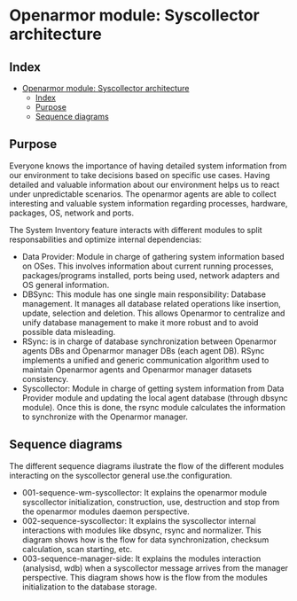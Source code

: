 <!---
Copyright (C) 2024, Openarmor .
Created by Openarmor, . <info@openarmor.com>.
This program is free software; you can redistribute it and/or modify it under the terms of GPLv2
-->

# Openarmor module: Syscollector architecture
## Index
- [Openarmor module: Syscollector architecture](#openarmor-module-syscollector-architecture)
  - [Index](#index)
  - [Purpose](#purpose)
  - [Sequence diagrams](#sequence-diagrams)


## Purpose
Everyone knows the importance of having detailed system information from our environment to take decisions based on specific use cases. Having detailed and valuable information about our environment helps us to react under unpredictable scenarios. The openarmor agents are able to collect interesting and valuable system information regarding processes, hardware, packages, OS, network and ports.

The System Inventory feature interacts with different modules to split responsabilities and optimize internal dependencias:
- Data Provider: Module in charge of gathering system information based on OSes. This involves information about current running processes, packages/programs installed, ports being used, network adapters and OS general information.
- DBSync: This module has one single main responsibility: Database management. It manages all database related operations like insertion, update, selection and deletion. This allows Openarmor to centralize and unify database management to make it more robust and to avoid possible data misleading.
- RSync: is in charge of database synchronization between Openarmor agents DBs and Openarmor  manager DBs (each agent DB). RSync implements a unified and generic communication algorithm used to maintain Openarmor agents and Openarmor manager datasets consistency.
- Syscollector: Module in charge of getting system information from Data Provider module and updating the local agent database (through dbsync module). Once this is done, the rsync module calculates the information to synchronize with the Openarmor manager.


## Sequence diagrams
The different sequence diagrams ilustrate the flow of the different modules interacting on the syscollector general use.the configuration.
- 001-sequence-wm-syscollector: It explains the openarmor module syscollector initialization, construction, use, destruction and stop from the openarmor modules daemon perspective.
- 002-sequence-syscollector: It explains the syscollector internal interactions with modules like dbsync, rsync and normalizer. This diagram shows how is the flow for data synchronization, checksum calculation, scan starting, etc.
- 003-sequence-manager-side: It explains the modules interaction (analysisd, wdb) when a syscollector message arrives from the manager perspective. This diagram shows how is the flow from the modules initialization to the database storage.

